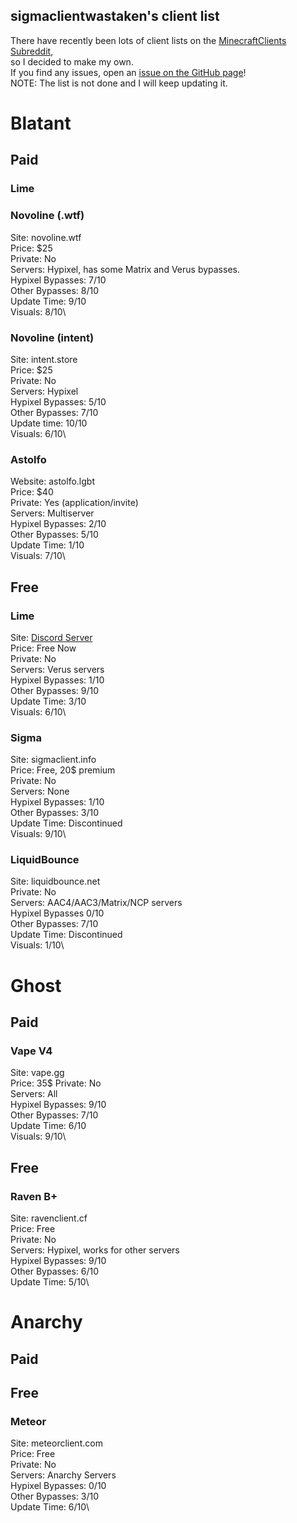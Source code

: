 ## sigmaclientwastaken's client list
There have recently been lots of client lists on the [MinecraftClients Subreddit](https://reddit.com/r/minecraftclients), \
so I decided to make my own. \
If you find any issues, open an [issue on the GitHub page](https://github.com/sigmaclientwastaken/clients-list/issues)! \
NOTE: The list is not done and I will keep updating it.

# Blatant
## Paid
### Lime

### Novoline (.wtf)
Site: novoline.wtf\
Price: $25\
Private: No\
Servers: Hypixel, has some Matrix and Verus bypasses.\
Hypixel Bypasses: 7/10\
Other Bypasses: 8/10\
Update Time: 9/10\
Visuals: 8/10\
### Novoline (intent)
Site: intent.store\
Price: $25\
Private: No\
Servers: Hypixel\
Hypixel Bypasses: 5/10\
Other Bypasses: 7/10\
Update time: 10/10\
Visuals: 6/10\
### Astolfo
Website: astolfo.lgbt\
Price: $40\
Private: Yes (application/invite)\
Servers: Multiserver\
Hypixel Bypasses: 2/10\
Other Bypasses: 5/10\
Update Time: 1/10\
Visuals: 7/10\
## Free
### Lime
Site: [Discord Server](https://discord.gg/F2HDU9d7)\
Price: Free Now\
Private: No\
Servers: Verus servers\
Hypixel Bypasses: 1/10\
Other Bypasses: 9/10\
Update Time: 3/10\
Visuals: 6/10\
### Sigma
Site: sigmaclient.info\
Price: Free, 20$ premium\
Private: No\
Servers: None\
Hypixel Bypasses: 1/10\
Other Bypasses: 3/10\
Update Time: Discontinued\
Visuals: 9/10\
### LiquidBounce
Site: liquidbounce.net\
Private: No\
Servers: AAC4/AAC3/Matrix/NCP servers\
Hypixel Bypasses 0/10\
Other Bypasses: 7/10\
Update Time: Discontinued\
Visuals: 1/10\
# Ghost
## Paid
### Vape V4
Site: vape.gg\
Price: 35$
Private: No\
Servers: All\
Hypixel Bypasses: 9/10\
Other Bypasses: 7/10\
Update Time: 6/10\
Visuals: 9/10\
## Free
### Raven B+
Site: ravenclient.cf\
Price: Free\
Private: No\
Servers: Hypixel, works for other servers\
Hypixel Bypasses: 9/10\
Other Bypasses: 6/10\
Update Time: 5/10\
# Anarchy
## Paid
## Free
### Meteor
Site: meteorclient.com\
Price: Free\
Private: No\
Servers: Anarchy Servers\
Hypixel Bypasses: 0/10\
Other Bypasses: 3/10\
Update Time: 6/10\
